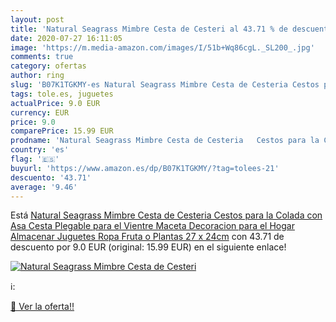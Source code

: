 ```yaml
---
layout: post
title: 'Natural Seagrass Mimbre Cesta de Cesteri al 43.71 % de descuento'
date: 2020-07-27 16:11:05
image: 'https://m.media-amazon.com/images/I/51b+Wq86cgL._SL200_.jpg'
comments: true
category: ofertas
author: ring
slug: 'B07K1TGKMY-es Natural Seagrass Mimbre Cesta de Cesteria Cestos para la...'
tags: tole.es, juguetes
actualPrice: 9.0 EUR
currency: EUR
price: 9.0
comparePrice: 15.99 EUR
prodname: 'Natural Seagrass Mimbre Cesta de Cesteria   Cestos para la Colada con Asa   Cesta Plegable para el Vientre Maceta   Decoracion para el Hogar Almacenar Juguetes  Ropa  Fruta o Plantas 27 x 24cm'
country: 'es'
flag: '🇪🇸'
buyurl: 'https://www.amazon.es/dp/B07K1TGKMY/?tag=tolees-21'
descuento: '43.71'
average: '9.46'
---
```


Está [Natural Seagrass Mimbre Cesta de Cesteria   Cestos para la Colada con Asa   Cesta Plegable para el Vientre Maceta   Decoracion para el Hogar Almacenar Juguetes  Ropa  Fruta o Plantas 27 x 24cm](https://www.amazon.es/dp/B07K1TGKMY/?tag=tolees-21) con 43.71 de descuento por 9.0 EUR (original: 15.99 EUR) en el siguiente enlace!

[![Natural Seagrass Mimbre Cesta de Cesteri](https://m.media-amazon.com/images/I/51b+Wq86cgL._SL200_.jpg)](https://www.amazon.es/dp/B07K1TGKMY/?tag=tolees-21)

ℹ️:


[🛒 Ver la oferta!!](https://www.amazon.es/dp/B07K1TGKMY/?tag=tolees-21)
